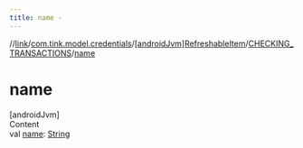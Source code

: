 ```yaml
---
title: name -
---
```

//[link](../../../index.md)/[com.tink.model.credentials](../../index.md)/[[androidJvm]RefreshableItem](../index.md)/[CHECKING_TRANSACTIONS](index.md)/[name](name.md)



# name  
[androidJvm]  
Content  
val [name](name.md): [String](https://kotlinlang.org/api/latest/jvm/stdlib/kotlin/-string/index.html)  



